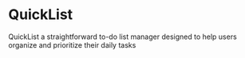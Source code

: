 # QuickList
QuickList a straightforward to-do list manager designed to help users organize and prioritize their daily tasks
